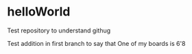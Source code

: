 # helloWorld
Test repository to understand githug

Test addition in first branch to say that One of my boards is 6'8
